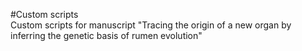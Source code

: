 #Custom scripts  
Custom scripts for manuscript "Tracing the origin of a new organ by inferring the genetic basis of rumen evolution"  

